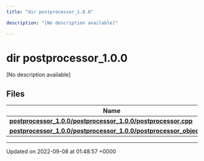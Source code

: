```yaml
---
title: "dir postprocessor_1.0.0"

description: "[No description available]"

---
```


# dir postprocessor_1.0.0

[No description available]

## Files

| Name           |
| -------------- |
| **[postprocessor_1.0.0/postprocessor_1.0.0/postprocessor.cpp](/documentation/code/files/postprocessor__1_80_80_2postprocessor_8cpp/#file-postprocessor-1-0-0-postprocessor-1-0-0-postprocessor-cpp)**  |
| **[postprocessor_1.0.0/postprocessor_1.0.0/postprocessor_object.cpp](/documentation/code/files/postprocessor__1_80_80_2postprocessor__object_8cpp/#file-postprocessor-1-0-0-postprocessor-1-0-0-postprocessor-object-cpp)**  |






-------------------------------

Updated on 2022-09-08 at 01:48:57 +0000
